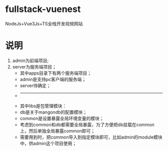 # fullstack-vuenest
NodeJs+Vue3Js+TS全栈开发视频网站

# 说明
1. admin为前端项目;
2. server为服务端项目；
   - 其中apps目录下有两个服务端项目；
   - admin是支持pc客户端的服务端；
   - server待确定；
   - ********
   - 其中libs是包管理模块：
   - db是关于mangondb的配置模块；
   - common是设置暴露全局环境变量的模块；
   - 考虑到common和db都需要全局暴露，为了方便把db挂载在common上，然后单独全局暴露common即可；
   - 需要用到时，把common导入到指定模块即可，比如admin的module模块中，供admin这个项目使用；
